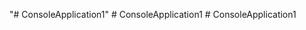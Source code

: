 "# ConsoleApplication1" 
#   C o n s o l e A p p l i c a t i o n 1  
 #   C o n s o l e A p p l i c a t i o n 1  
 